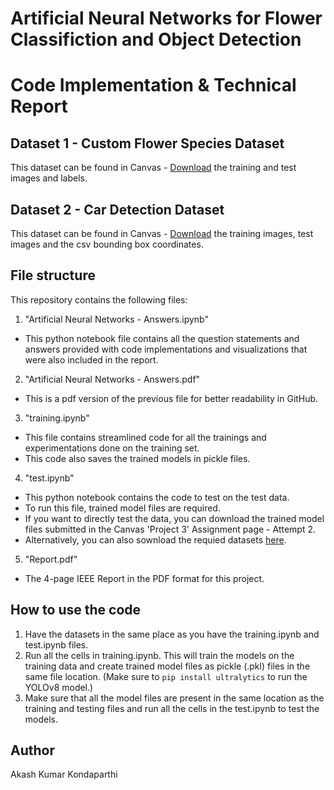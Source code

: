 # Artificial Neural Networks for Flower Classifiction and Object Detection

# Code Implementation & Technical Report
## Dataset 1 - Custom Flower Species Dataset

This dataset can be found in Canvas - [Download](https://ufl.instructure.com/files/82943306/download?download_frd=1) the training and test images and labels.

## Dataset 2 -  Car Detection Dataset

This dataset can be found in Canvas - [Download](https://ufl.instructure.com/files/82943015/download?download_frd=1) the training images, test images and the csv bounding box coordinates.

## File structure

This repository contains the following files:   
1. "Artificial Neural Networks - Answers.ipynb"
  - This python notebook file contains all the question statements and answers provided with code implementations and visualizations that were also included in the report.   
2. "Artificial Neural Networks - Answers.pdf"
  - This is a pdf version of the previous file for better readability in GitHub.
3. "training.ipynb"
  - This file contains streamlined code for all the trainings and experimentations done on the training set.
  - This code also saves the trained models in pickle files.
4. "test.ipynb"
  - This python notebook contains the code to test on the test data.
  - To run this file, trained model files are required.
  - If you want to directly test the data, you can download the trained model files submitted in the Canvas 'Project 3' Assignment page - Attempt 2.
  - Alternatively, you can also sownload the requied datasets [here](https://drive.google.com/drive/folders/158okexVLjYbxupI6fsZaLHw9UMkdwtzM?usp=sharing).
5. "Report.pdf"
  - The 4-page IEEE Report in the PDF format for this project.


## How to use the code

1. Have the datasets in the same place as you have the training.ipynb and test.ipynb files.
2. Run all the cells in training.ipynb. This will train the models on the training data and create trained model files as pickle (.pkl) files in the same file location. (Make sure to `pip install ultralytics` to run the YOLOv8 model.)   
3. Make sure that all the model files are present in the same location as the training and testing files and run all the cells in the test.ipynb to test the models.


## Author
Akash Kumar Kondaparthi